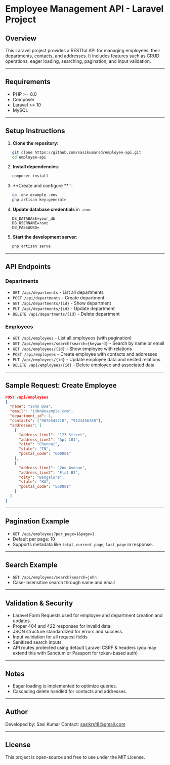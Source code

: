 # Employee Management API - Laravel Project

## Overview

This Laravel project provides a RESTful API for managing employees, their departments, contacts, and addresses. It includes features such as CRUD operations, eager loading, searching, pagination, and input validation.

---

## Requirements

- PHP >= 8.0
- Composer
- Laravel >= 10
- MySQL

---

## Setup Instructions

1. **Clone the repository**:

```bash
   git clone https://github.com/sasikumarsd/employee-api.git
   cd employee-api
```

2. **Install dependencies**:

```bash
   composer install
```

3. **Create and configure **``:

```bash
   cp .env.example .env
   php artisan key:generate
```

4. **Update database credentials** in `.env`:

```
   DB_DATABASE=your_db
   DB_USERNAME=root
   DB_PASSWORD=
```


5. **Start the development server**:

```bash
   php artisan serve
```

---

## API Endpoints

### Departments

- `GET /api/departments` - List all departments
- `POST /api/departments` - Create department
- `GET /api/departments/{id}` - Show department
- `PUT /api/departments/{id}` - Update department
- `DELETE /api/departments/{id}` - Delete department

### Employees

- `GET /api/employees` - List all employees (with pagination)
- `GET /api/employees/search?search={keyword}` - Search by name or email
- `GET /api/employees/{id}` - Show employee with relations
- `POST /api/employees` - Create employee with contacts and addresses
- `PUT /api/employees/{id}` - Update employee data and nested relations
- `DELETE /api/employees/{id}` - Delete employee and associated data

---

## Sample Request: Create Employee

```json
POST /api/employees
{
  "name": "John Doe",
  "email": "john@example.com",
  "department_id": 1,
  "contacts": ["9876543210", "9123456780"],
  "addresses": [
    {
      "address_line1": "123 Street",
      "address_line2": "Apt 101",
      "city": "Chennai",
      "state": "TN",
      "postal_code": "600001"
    },
    {
      "address_line1": "2nd Avenue",
      "address_line2": "Flat B2",
      "city": "Bangalore",
      "state": "KA",
      "postal_code": "560001"
    }
  ]
}
```

---

## Pagination Example

- `GET /api/employees?per_page=1&page=1`
- Default per page: 10
- Supports metadata like `total`, `current_page`, `last_page` in response.

---

## Search Example

- `GET /api/employees/search?search=john`
- Case-insensitive search through name and email

---

## Validation & Security

- Laravel Form Requests used for employee and department creation and updates.
- Proper 404 and 422 responses for invalid data.
- JSON structure standardized for errors and success.
- Input validation for all request fields
- Sanitized search inputs
- API routes protected using default Laravel CSRF & headers (you may extend this with Sanctum or Passport for token-based auth)

---

## Notes

- Eager loading is implemented to optimize queries.
- Cascading delete handled for contacts and addresses.

---

## Author

Developed by: Sasi Kumar
Contact: sasikrs18@gmail.com

---

## License

This project is open-source and free to use under the MIT License.

